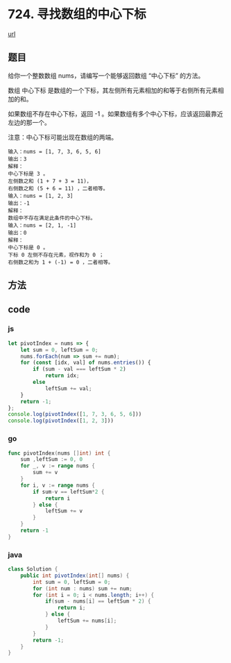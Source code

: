 # 724. 寻找数组的中心下标


[url](https://leetcode-cn.com/problems/find-pivot-index/)


## 题目
给你一个整数数组 nums，请编写一个能够返回数组 “中心下标” 的方法。

数组 中心下标 是数组的一个下标，其左侧所有元素相加的和等于右侧所有元素相加的和。

如果数组不存在中心下标，返回 -1 。如果数组有多个中心下标，应该返回最靠近左边的那一个。

注意：中心下标可能出现在数组的两端。


```
输入：nums = [1, 7, 3, 6, 5, 6]
输出：3
解释：
中心下标是 3 。
左侧数之和 (1 + 7 + 3 = 11)，
右侧数之和 (5 + 6 = 11) ，二者相等。
输入：nums = [1, 2, 3]
输出：-1
解释：
数组中不存在满足此条件的中心下标。
输入：nums = [2, 1, -1]
输出：0
解释：
中心下标是 0 。
下标 0 左侧不存在元素，视作和为 0 ；
右侧数之和为 1 + (-1) = 0 ，二者相等。
```


## 方法


## code

### js

```js
let pivotIndex = nums => {
    let sum = 0, leftSum = 0;
    nums.forEach(num => sum += num);
    for (const [idx, val] of nums.entries()) {
        if (sum - val === leftSum * 2)
            return idx;
        else
            leftSum += val;
    }
    return -1;
};
console.log(pivotIndex([1, 7, 3, 6, 5, 6]))
console.log(pivotIndex([1, 2, 3]))
```

### go

```go
func pivotIndex(nums []int) int {
	sum ,leftSum := 0, 0
	for _, v := range nums {
		sum += v
	}
	for i, v := range nums {
		if sum-v == leftSum*2 {
			return i
		} else {
			leftSum += v
		}
	}
	return -1
}
```

### java

```java
class Solution {
    public int pivotIndex(int[] nums) {
        int sum = 0, leftSum = 0;
        for (int num : nums) sum += num;
        for (int i = 0; i < nums.length; i++) {
            if(sum - nums[i] == leftSum * 2) {
                return i;
            } else {
                leftSum += nums[i];
            }
        }
        return -1;
    }
}
```

